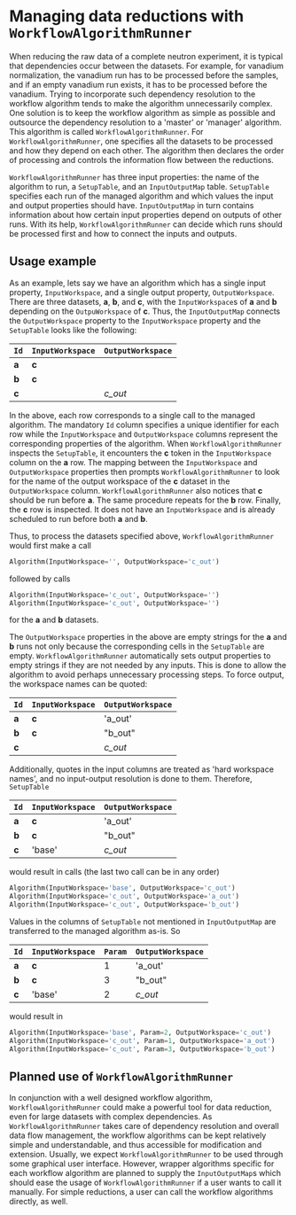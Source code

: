 # Managing data reductions with `WorkflowAlgorithmRunner`

When reducing the raw data of a complete neutron experiment, it is typical that dependencies occur between the datasets. For example, for vanadium normalization, the vanadium run has to be processed before the samples, and if an empty vanadium run exists, it has to be processed before the vanadium. Trying to incorporate such dependency resolution to the workflow algorithm tends to make the algorithm unnecessarily complex. One solution is to keep the workflow algorithm as simple as possible and outsource the dependency resolution to a 'master' or 'manager' algorithm. This algorithm is called `WorkflowAlgorithmRunner`. For `WorkflowAlgorithmRunner`, one specifies all the datasets to be processed and how they depend on each other. The algorithm then declares the order of processing and controls the information flow between the reductions. 

`WorkflowAlgorithmRunner` has three input properties: the name of the algorithm to run, a `SetupTable`, and an `InputOutputMap` table. `SetupTable` specifies each run of the managed algorithm and which values the input and output properties should have. `InputOutputMap` in turn contains information about how certain input properties depend on outputs of other runs. With its help, `WorkflowAlgorithmRunner` can decide which runs should be processed first and how to connect the inputs and outputs.

## Usage example

As an example, lets say we have an algorithm which has a single input property, `InputWorkspace`, and a single output property, `OutputWorkspace`. There are three datasets, **a**, **b**, and **c**, with the `InputWorkspace`s of **a** and **b** depending on the `OutpuWorkspace` of **c**. Thus, the `InputOutputMap` connects the `OutputWorkspace` property to the `InputWorkspace` property and the `SetupTable` looks like the following:

`Id`   | `InputWorkspace` | `OutputWorkspace`
-------|------------------|------------------
**a**  | **c**            |
**b**  | **c**            |
**c**  |                  | *c_out*

In the above, each row corresponds to a single call to the managed algorithm. The mandatory `Id` column specifies a unique identifier for each row while the `InputWorkspace` and `OutputWorkspace` columns represent the corresponding properties of the algorithm. When `WorkflowAlgorithmRunner` inspects the `SetupTable`, it encounters the **c** token in the `InputWorkspace` column on the **a** row. The mapping between the `InputWorkspace` and `OutputWorkspace` properties then prompts `WorkflowAlgorithmRunner` to look for the name of the output workspace of the **c** dataset in the `OutputWorkspace` column. `WorkflowAlgorithmRunner` also notices that **c** should be run before **a**. The same procedure repeats for the **b** row. Finally, the **c** row is inspected. It does not have an `InputWorkspace` and is already scheduled to run before both **a** and **b**.

Thus, to process the datasets specified above, `WorkflowAlgorithmRunner` would first make a call
```python
Algorithm(InputWorkspace='', OutputWorkspace='c_out')
```

followed by calls

```python
Algorithm(InputWorkspace='c_out', OutputWorkspace='')
Algorithm(InputWorkspace='c_out', OutputWorkspace='')
```

for the **a** and **b** datasets.

The `OutputWorkspace` properties in the above are empty strings for the **a** and **b** runs not only because the corresponding cells in the `SetupTable` are empty. `WorkflowAlgorithmRunner` automatically sets output properties to empty strings if they are not needed by any inputs. This is done to allow the algorithm to avoid perhaps unnecessary processing steps. To force output, the workspace names can be quoted:

`Id`   | `InputWorkspace` | `OutputWorkspace`
-------|------------------|------------------
**a**  | **c**            | 'a_out'
**b**  | **c**            | "b_out"
**c**  |                  | *c_out*

Additionally, quotes in the input columns are treated as 'hard workspace names', and no input-output resolution is done to them. Therefore, `SetupTable`

`Id`   | `InputWorkspace` | `OutputWorkspace`
-------|------------------|------------------
**a**  | **c**            | 'a_out'
**b**  | **c**            | "b_out"
**c**  | 'base'           | *c_out*

would result in calls (the last two call can be in any order)

```python
Algorithm(InputWorkspace='base', OutputWorkspace='c_out')
Algorithm(InputWorkspace='c_out', OutputWorkspace='a_out')
Algorithm(InputWorkspace='c_out', OutputWorkspace='b_out')
```

Values in the columns of `SetupTable` not mentioned in `InputOutputMap` are transferred to the managed algorithm as-is. So

`Id`   | `InputWorkspace` | `Param` | `OutputWorkspace`
-------|------------------|---------|------------------
**a**  | **c**            | 1       | 'a_out'
**b**  | **c**            | 3       | "b_out"
**c**  | 'base'           | 2       | *c_out*

would result in

```python
Algorithm(InputWorkspace='base', Param=2, OutputWorkspace='c_out')
Algorithm(InputWorkspace='c_out', Param=1, OutputWorkspace='a_out')
Algorithm(InputWorkspace='c_out', Param=3, OutputWorkspace='b_out')
```

## Planned use of `WorkflowAlgorithmRunner`

In conjunction with a well designed workflow algorithm, `WorkflowAlgorithmRunner` could make a powerful tool for data reduction, even for large datasets with complex dependencies. As `WorkflowAlgorithmRunner` takes care of dependency resolution and overall data flow management, the workflow algorithms can be kept relatively simple and understandable, and thus accessible for modification and extension. Usually, we expect `WorkflowAlgorithmRunner` to be used through some graphical user interface. However, wrapper algorithms specific for each workflow algorithm are planned to supply the `InputOutputMap`s which should ease the usage of `WorkflowAlgorithmRunner` if a user wants to call it manually. For simple reductions, a user can call the workflow algorithms directly, as well.
